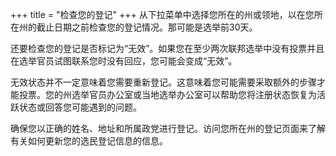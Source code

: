+++
title = "检查您的登记"
+++
从下拉菜单中选择您所在的州或领地，以在您所在州的截止日期之前检查您的登记情况。那可能是选举前30天。

还要检查您的登记是否标记为“无效”。如果您在至少两次联邦选举中没有投票并且在选举官员试图联系您时没有回应，您可能会变成“无效”。

无效状态并不一定意味着您需要重新登记。这意味着您可能需要采取额外的步骤才能投票。您的州选举官员办公室或当地选举办公室可以帮助您将注册状态恢复为活跃状态或回答您可能遇到的问题。

确保您以正确的姓名、地址和所属政党进行登记。访问您所在州的登记页面来了解有关如何更新您的选民登记信息的信息。
